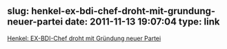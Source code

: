 slug: henkel-ex-bdi-chef-droht-mit-grundung-neuer-partei
date: 2011-11-13 19:07:04
type: link
---

[Henkel: EX-BDI-Chef droht mit Gründung neuer Partei](http://www.wiwo.de/politik/deutschland/henkel-ex-bdi-chef-droht-mit-gruendung-neuer-partei/5826368.html)
